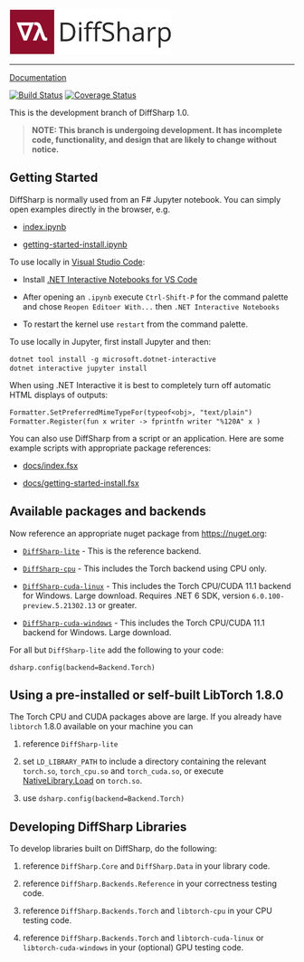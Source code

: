 <div align="left">
  <a href="https://diffsharp.github.io"> <img height="80px" src="docs/img/diffsharp-logo-text.png"></a>
</div>

-----------------------------------------

[Documentation](https://diffsharp.github.io/)

[![Build Status](https://github.com/DiffSharp/DiffSharp/workflows/Build/test/docs/publish/badge.svg)](https://github.com/DiffSharp/DiffSharp/actions)
[![Coverage Status](https://coveralls.io/repos/github/DiffSharp/DiffSharp/badge.svg?branch=)](https://coveralls.io/github/DiffSharp/DiffSharp?branch=)

This is the development branch of DiffSharp 1.0.

> **NOTE: This branch is undergoing development. It has incomplete code, functionality, and design that are likely to change without notice.**

## Getting Started

DiffSharp is normally used from an F# Jupyter notebook.  You can simply open examples directly in the browser, e.g.

* [index.ipynb](https://mybinder.org/v2/gh/diffsharp/diffsharp.github.io/master?filepath=index.ipynb)

* [getting-started-install.ipynb](https://mybinder.org/v2/gh/diffsharp/diffsharp.github.io/master?filepath=getting-started-install.ipynb)

To use locally in [Visual Studio Code](https://code.visualstudio.com/):

- Install [.NET Interactive Notebooks for VS Code](https://marketplace.visualstudio.com/items?itemName=ms-dotnettools.dotnet-interactive-vscode)

- After opening an `.ipynb` execute `Ctrl-Shift-P` for the command palette and chose `Reopen Editoer With...` then `.NET Interactive Notebooks`

- To restart the kernel use `restart` from the command palette.

To use locally in Jupyter, first install Jupyter and then:

    dotnet tool install -g microsoft.dotnet-interactive
    dotnet interactive jupyter install

When using .NET Interactive it is best to completely turn off automatic HTML displays of outputs:

    Formatter.SetPreferredMimeTypeFor(typeof<obj>, "text/plain")
    Formatter.Register(fun x writer -> fprintfn writer "%120A" x )

You can also use DiffSharp from a script or an application.  Here are some example scripts with appropriate package references:

* [docs/index.fsx](http://diffsharp.github.io/index.fsx)

* [docs/getting-started-install.fsx](http://diffsharp.github.io/getting-started-install.fsx)

## Available packages and backends

Now reference an appropriate nuget package from https://nuget.org:

* [`DiffSharp-lite`](https://www.nuget.org/packages/DiffSharp-lite) - This is the reference backend.

* [`DiffSharp-cpu`](https://www.nuget.org/packages/DiffSharp-cpu) - This includes the Torch backend using CPU only.

* [`DiffSharp-cuda-linux`](https://www.nuget.org/packages/DiffSharp-cuda-linux) - This includes the Torch CPU/CUDA 11.1 backend for Windows. Large download. Requires .NET 6 SDK, version `6.0.100-preview.5.21302.13` or greater.

* [`DiffSharp-cuda-windows`](https://www.nuget.org/packages/DiffSharp-cuda-windows) - This includes the Torch CPU/CUDA 11.1 backend for Windows. Large download.

For all but `DiffSharp-lite` add the following to your code:

    dsharp.config(backend=Backend.Torch)

## Using a pre-installed or self-built LibTorch 1.8.0

The Torch CPU and CUDA packages above are large.  If you already have `libtorch` 1.8.0 available on your machine you can

1. reference `DiffSharp-lite`

2. set `LD_LIBRARY_PATH` to include a directory containing the relevant `torch.so`, `torch_cpu.so` and `torch_cuda.so`, or
   execute [NativeLibrary.Load](https://docs.microsoft.com/en-us/dotnet/api/system.runtime.interopservices.nativelibrary.load?view=net-5.0) on
   `torch.so`.

3. use `dsharp.config(backend=Backend.Torch)`

## Developing DiffSharp Libraries

To develop libraries built on DiffSharp, do the following:

1. reference `DiffSharp.Core` and `DiffSharp.Data` in your library code.

2. reference `DiffSharp.Backends.Reference` in your correctness testing code.

3. reference `DiffSharp.Backends.Torch` and `libtorch-cpu` in your CPU testing code.

4. reference `DiffSharp.Backends.Torch` and `libtorch-cuda-linux` or `libtorch-cuda-windows` in your (optional) GPU testing code.
